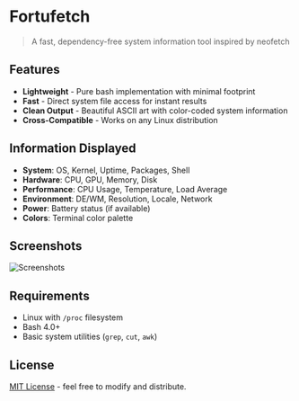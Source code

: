 # Fortufetch 

> A fast, dependency-free system information tool inspired by neofetch

## Features

- **Lightweight** - Pure bash implementation with minimal footprint
- **Fast** - Direct system file access for instant results
- **Clean Output** - Beautiful ASCII art with color-coded system information
- **Cross-Compatible** - Works on any Linux distribution

## Information Displayed

- **System**: OS, Kernel, Uptime, Packages, Shell
- **Hardware**: CPU, GPU, Memory, Disk
- **Performance**: CPU Usage, Temperature, Load Average
- **Environment**: DE/WM, Resolution, Locale, Network
- **Power**: Battery status (if available)
- **Colors**: Terminal color palette

## Screenshots

![Screenshots](https://github.com/user-attachments/assets/db966abb-0c9a-453a-8ecc-b8fcd32e1558)


## Requirements

- Linux with `/proc` filesystem
- Bash 4.0+
- Basic system utilities (`grep`, `cut`, `awk`)

## License

[MIT License](https://github.com/uncertainty403/fortufetch/blob/main/LICENSE) - feel free to modify and distribute.
